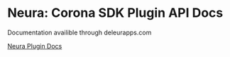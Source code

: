 # Neura: Corona SDK Plugin API Docs

Documentation availible through deleurapps.com

[Neura Plugin Docs](http://neura.deleurapps.com)